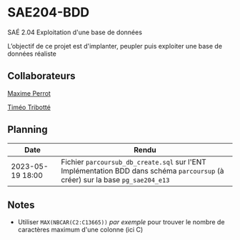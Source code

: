 # SAE204-BDD

SAÉ 2.04 Exploitation d'une base de données

L’objectif de ce projet est d'implanter, peupler puis exploiter une base de données réaliste

## Collaborateurs

[Maxime Perrot](https://github.com/mxPerrot)

[Timéo Tribotté](https://github.com/Huntshi)

## Planning

Date | Rendu
-|-
2023-05-19 18:00 | Fichier `parcoursub_db_create.sql` sur l'ENT<br>Implémentation BDD dans schéma `parcoursup` (à créer) sur la base `pg_sae204_e13`

## Notes

* Utiliser `MAX(NBCAR(C2:C13665))` *par exemple* pour trouver le nombre de caractères maximum d'une colonne (ici C)
